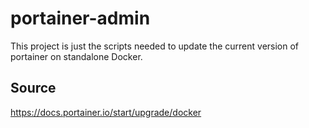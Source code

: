 # portainer-admin
This project is just the scripts needed to update the current version of portainer on standalone Docker.

## Source
https://docs.portainer.io/start/upgrade/docker
